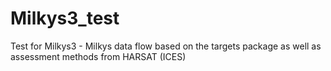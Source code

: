 # Milkys3_test
Test for Milkys3 - Milkys data flow based on the targets package as well as assessment methods from HARSAT (ICES)  
